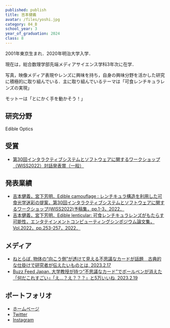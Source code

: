 ```yaml
---
published: publish
title: 吉本健義
avatar: /files/yoshi.jpg
category: 04_B
school_year: 3
year_of_graduation: 2024
class: 8
---
```

2001年東京生まれ．2020年明治大学入学．

現在は，総合数理学部先端メディアサイエンス学科3年次に在学．

写真，映像メディア表現やレンズに興味を持ち，自身の興味分野を活かした研究に積極的に取り組んでいる．主に取り組んでいるテーマは「可食レンチキュラレンズの実現」

モットーは「とにかく手を動かそう！」

## **研究分野**

Edible Optics

## 受賞

* [第30回インタラクティブシステムとソフトウェアに関するワークショップ（WISS2022）対話発表賞（一般）](https://www.wiss.org/WISS2022/award.html)

## **発表業績**

* [吉本健義，宮下芳明．Edible camouflage : レンチキュラ構造を利用した可食光学迷彩の提案，第30回インタラクティブシステムとソフトウェアに関するワークショップ(WISS2022)予稿集，pp.1-3，2022．](https://research.miyashita.com/papers/D266)
* [吉本健義，宮下芳明．Edible lenticular: 可食レンチキュラレンズがもたらす可能性，エンタテインメントコンピューティングシンポジウム論文集，Vol.2022，pp.253-257，2022．](https://research.miyashita.com/papers/D258)

## メディア

* [ねとらぼ. 物体の“向こう側”が透けて見える不思議なカードが話題　古典的な仕掛けで研究者が伝えたいものとは, 2023.2.17](https://nlab.itmedia.co.jp/nl/articles/2302/17/news072.html)
* [Buzz Feed Japan. 大学教授が持つ“不思議なカード”でボールペンが消えた「何だこれすごい」「え…？え？？？」と5万いいね, 2023.2.19](https://www.buzzfeed.com/jp/kakoyoshihara/lenti-card)

## ポートフォリオ

* [ホームページ](https://tkgalpha.com/)
* [Twitter](https://twitter.com/tkgalpha)
* [I﻿nstagram](https://www.instagram.com/tkgalpha/)